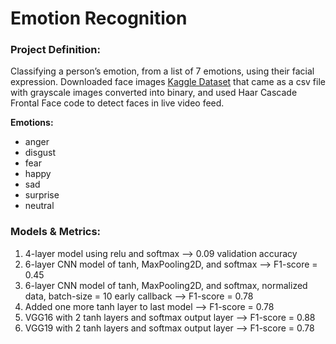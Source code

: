 # Emotion Recognition

### Project Definition:
Classifying a person’s emotion, from a list of 7 emotions, using their facial expression. Downloaded face images 
[Kaggle Dataset](https://www.kaggle.com/c/facial-keypoints-detector) that came as a csv file with grayscale images converted into binary, and used Haar Cascade Frontal Face code to detect faces in live video feed.

**Emotions:**
- anger
- disgust
- fear
- happy
- sad
- surprise
- neutral

### Models & Metrics:
1) 4-layer model using relu and softmax --> 0.09 validation accuracy 
2) 6-layer CNN model of tanh, MaxPooling2D, and softmax --> F1-score = 0.45
3) 6-layer CNN model of tanh, MaxPooling2D, and softmax, normalized data, batch-size = 10 early callback --> F1-score = 0.78
4) Added one more tanh layer to last model --> F1-score = 0.78
5) VGG16 with 2 tanh layers and softmax output layer --> F1-score = 0.88
6) VGG19 with 2 tanh layers and softmax output layer --> F1-score = 0.78

